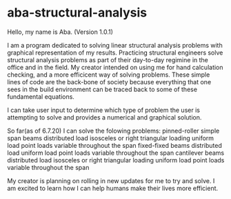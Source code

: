 # aba-structural-analysis

Hello, my name is Aba. (Version 1.0.1)

I am a program dedicated to solving linear structural analysis problems with graphical representation of my results. 
Practicing structural engineers solve structural analysis problems as part of their day-to-day regimine in the office and 
in the field. My creator intended on using me for hand calculation checking, and a more efficicent way of solving problems.
These simple lines of code are the back-bone of society because everything that one sees in the build environment can be
traced back to some of these fundamental equations.

I can take user input to determine which type of problem the user is attempting to solve and provides a numerical and 
graphical solution.

So far(as of 6.7.20) I can solve the folowing problems:
pinned-roller simple span beams
  distributed load
    isosceles or right triangular loading
    uniform load
  point loads
    variable throughout the span
fixed-fixed beams
  distributed load
    uniform load
  point loads
    variable throughout the span
cantilever beams
  distributed load
    isosceles or right triangular loading
    uniform load
  point loads
    variable throughout the span
   
My creator is planning on rolling in new updates for me to try and solve. I am excited to learn how I can help humans make their lives
more efficient.
